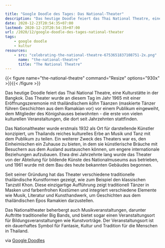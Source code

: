 ```yaml
---

title: "Google Doodle des Tages: Das National-Theater"
description: "Das heutige Doodle feiert das Thai National Theatre, eine Kulturstätte in der Bangkok. Das Theater wurde an diesem Tag im Jahr 1965 mit einer Eröffnungszeremonie mit thailändischem _kŏhn_ T&auml;anzen (maskierte Tänzer f&uuml;hren Geschichten aus dem Ramakian vor) vor einem Publikum eingeweiht."
date: 2020-12-23T20:54:35+07:00
lastmod: 2020-12-23T20:54:35+07:00
url: /2020/12/google-doodle-des-tages-national-theater
tags:
    - google doodle
    - kultur
resources:
    - src: "celebrating-the-national-theatre-6753651837108751-2x.png"
      name: "the-national-theatre"
      title: "The National Theatre"
---
```


{{< figure name="the-national-theatre" command="Resize" options="930x" >}}{{< /figure >}}

Das heutige Doodle feiert das Thai National Theatre, eine Kulturstätte in der Bangkok. Das Theater wurde an diesem Tag im Jahr 1965 mit einer Eröffnungszeremonie mit thailändischem _kŏhn_ T&auml;anzen (maskierte Tänzer f&uuml;hren Geschichten aus dem Ramakian vor) vor einem Publikum eingeweiht, dem Mitglieder des Königshauses beiwohnten - die erste von vielen kulturellen Veranstaltungen, die dort seit Jahrzehnten stattfinden.

Das Nationaltheater wurde erstmals 1932 als Ort für darstellende Künstler konzipiert, um Thailands reiches kulturelles Erbe an Musik und Tanz mit dem Publikum zu teilen. Ein weiterer Zweck des Theaters war es, den Einheimischen ein Zuhause zu bieten, in dem sie künstlerische Bräuche mit Besuchern aus dem Ausland austauschen können, um engere internationale Beziehungen aufzubauen. Etwa drei Jahrzehnte lang wurde das Theater von der Abteilung für bildende Künste des Nationalmuseums aus betrieben, und 1961 wurde mit dem Bau des heute bekannten Gebäudes begonnen.

Seit seiner Gründung hat das Theater verschiedene traditionelle thailändische Kunstformen gezeigt, wie zum Beispiel den klassischen Tanzstil Khon. Diese einzigartige Aufführung zeigt traditionell Tänzer in Masken und farbenfrohen Kostümen und integriert verschiedene Elemente wie Musik, Literatur und Kunsthandwerk, um Geschichten aus dem thailändischen Epos Ramakien darzustellen.

Das Nationaltheater beherbergt auch Musikveranstaltungen, darunter Auftritte traditioneller Big Bands, und bietet sogar einen Veranstaltungsort für Bildungsveranstaltungen wie Kunstvorträge. Der Veranstaltungsort ist ein dauerhaftes Symbol für Fantasie, Kultur und Tradition für die Menschen in Thailand.

via [Google Doodles](https://www.google.com/doodles/celebrating-the-national-theatre)

